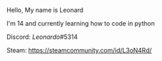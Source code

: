 Hello, My name is Leonard

I'm 14 and currently learning how to code in python

Discord: _Leonardo_#5314

Steam: https://steamcommunity.com/id/L3oN4Rd/
